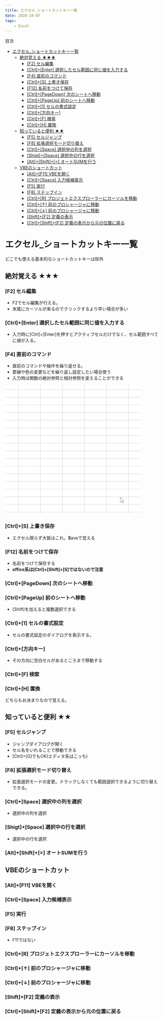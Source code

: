 ```yaml
---
title: エクセル_ショートカットキー一覧
date: 2020-10-07
tags:
    - Excel
---
```


目次
<!-- @import "[TOC]" {cmd="toc" depthFrom=1 depthTo=6 orderedList=false} -->
<!-- code_chunk_output -->

- [エクセル_ショートカットキー一覧](#エクセル_ショートカットキー一覧)
  - [絶対覚える ★★★](#絶対覚える-)
    - [[F2] セル編集](#f2-セル編集)
    - [[Ctrl]+[Enter] 選択したセル範囲に同じ値を入力する](#ctrlenter-選択したセル範囲に同じ値を入力する)
    - [[F4] 直前のコマンド](#f4-直前のコマンド)
    - [[Ctrl]+[S] 上書き保存](#ctrls-上書き保存)
    - [[F12] 名前をつけて保存](#f12-名前をつけて保存)
    - [[Ctrl]+[PageDown] 次のシートへ移動](#ctrlpagedown-次のシートへ移動)
    - [[Ctrl]+[PageUp] 前のシートへ移動](#ctrlpageup-前のシートへ移動)
    - [[Ctrl]+[1] セルの書式設定](#ctrl1-セルの書式設定)
    - [[Ctrl]+[方向キー]](#ctrl方向キー)
    - [[Ctrl]+[F] 検索](#ctrlf-検索)
    - [[Ctrl]+[H] 置換](#ctrlh-置換)
  - [知っていると便利 ★★](#知っていると便利-)
    - [[F5] セルジャンプ](#f5-セルジャンプ)
    - [[F8] 拡張選択モード切り替え](#f8-拡張選択モード切り替え)
    - [[Ctrl]+[Space] 選択中の列を選択](#ctrlspace-選択中の列を選択)
    - [[Shigt]+[Space] 選択中の行を選択](#shigtspace-選択中の行を選択)
    - [[Alt]+[Shift]+[=] オートSUMを行う](#altshift-オートsumを行う)
  - [VBEのショートカット](#vbeのショートカット)
    - [[Alt]+[F11] VBEを開く](#altf11-vbeを開く)
    - [[Ctrl]+[Space] 入力候補表示](#ctrlspace-入力候補表示)
    - [[F5] 実行](#f5-実行)
    - [[F8] ステップイン](#f8-ステップイン)
    - [[Ctrl]+[R] プロジェトエクスプローラーにカーソルを移動](#ctrlr-プロジェトエクスプローラーにカーソルを移動)
    - [[Ctrl]+[↑] 前のプロシャージャに移動](#ctrl-前のプロシャージャに移動)
    - [[Ctrl]+[↓] 前のプロシャージャに移動](#ctrl-前のプロシャージャに移動-1)
    - [[Shift]+[F2] 定義の表示](#shiftf2-定義の表示)
    - [[Ctrl]+[Shift]+[F2] 定義の表示から元の位置に戻る](#ctrlshiftf2-定義の表示から元の位置に戻る)

<!-- /code_chunk_output -->

# エクセル_ショートカットキー一覧

どこでも使える基本的なショートカットキーは除外

## 絶対覚える ★★★

### [F2] セル編集
* F2でセル編集が行える。
* 末尾にカーソルが来るのでクリックするより早い場合が多い

### [Ctrl]+[Enter] 選択したセル範囲に同じ値を入力する
* 入力時に[Ctrl]+[Enter]を押すとアクティブセルだけでなく、セル範囲すべてに値が入る。

### [F4] 直前のコマンド
* 直前のコマンドや操作を繰り返せる。
* 罫線や色の変更などを繰り返し設定したい場合使う
* 入力時は関数の絶対参照と相対参照を変えることができる

![](img/001_f4.gif)

### [Ctrl]+[S] 上書き保存
* エクセル限らず大抵はこれ。**S**aveで覚える

### [F12] 名前をつけて保存
* 名前をつけて保存する
* **office系は[Ctrl]+[Shift]+[S]ではないので注意**

### [Ctrl]+[PageDown] 次のシートへ移動
### [Ctrl]+[PageUp] 前のシートへ移動
* [Shift]を加えると複数選択できる

### [Ctrl]+[1] セルの書式設定
* セルの書式設定のダイアログを表示する。

### [Ctrl]+[方向キー]
* その方向に空白セルがあるところまで移動する

### [Ctrl]+[F] 検索
### [Ctrl]+[H] 置換
どちらもお決まりなので覚える。

## 知っていると便利 ★★

### [F5] セルジャンプ
* ジャンプダイアログが開く
* セル名をいれることで移動できる
* [Ctrl]+[G]でもOK(エディタ系はこっち)

### [F8] 拡張選択モード切り替え
* 拡張選択モードの変更。ドラックしなくても範囲選択できるように切り替えできる。

### [Ctrl]+[Space] 選択中の列を選択
* 選択中の列を選択

### [Shigt]+[Space] 選択中の行を選択
* 選択中の行を選択

### [Alt]+[Shift]+[=] オートSUMを行う


## VBEのショートカット

### [Alt]+[F11] VBEを開く

### [Ctrl]+[Space] 入力候補表示

### [F5] 実行

### [F8] ステップイン
* F11ではない

### [Ctrl]+[R] プロジェトエクスプローラーにカーソルを移動

### [Ctrl]+[↑] 前のプロシャージャに移動
### [Ctrl]+[↓] 前のプロシャージャに移動

### [Shift]+[F2] 定義の表示
### [Ctrl]+[Shift]+[F2] 定義の表示から元の位置に戻る

